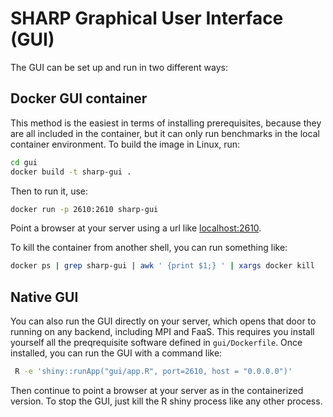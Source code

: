 # SHARP Graphical User Interface (GUI)

The GUI can be set up and run in two different ways:

## Docker GUI container

This method is the easiest in terms of installing prerequisites, because they are all included in the container, but it can only run benchmarks in the local container environment.
To build the image in Linux, run:

```sh
cd gui
docker build -t sharp-gui .
```

Then to run it, use:
```sh
docker run -p 2610:2610 sharp-gui
```

Point a browser at your server using a url like [localhost:2610](http://localhost:2610).

To kill the container from another shell, you can run something like:

```sh
docker ps | grep sharp-gui | awk ' {print $1;} ' | xargs docker kill
```

## Native GUI

You can also run the GUI directly on your server, which opens that door to running on any backend, including MPI and FaaS.
This requires you install yourself all the preqrequisite software defined in `gui/Dockerfile`.
Once installed, you can run the GUI with a command like:

```sh
 R -e 'shiny::runApp("gui/app.R", port=2610, host = "0.0.0.0")'
```

Then continue to point a browser at your server as in the containerized version.
To stop the GUI, just kill the R shiny process like any other process.
